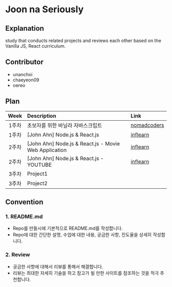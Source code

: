 # Joon na Seriously
## Explanation
study that conducts related projects and reviews each other based on the Vanilla JS, React curriculum.

## Contributor
- unanchoi
- chaeyeon09
- oereo


## Plan
|Week|Description|Link|
|:---:|:--------------------------|:---|
|1주차|초보자를 위한 바닐라 자바스크립트|[nomadcoders](https://www.youtube.com/watch?v=FP9QEHzqwRM&list=PLm_ohmpwdqdZavpybKWCcWsUaaTCgv3gN)|
|1주차|[John Ahn] Node.js & React.js|[inflearn](https://www.inflearn.com/course/%EB%94%B0%EB%9D%BC%ED%95%98%EB%A9%B0-%EB%B0%B0%EC%9A%B0%EB%8A%94-%EB%85%B8%EB%93%9C-%EB%A6%AC%EC%95%A1%ED%8A%B8-%EA%B8%B0%EB%B3%B8/dashboard)|
|2주차|[John Ahn] Node.js & React.js - Movie Web Application |[inflearn](https://www.inflearn.com/course/%EB%94%B0%EB%9D%BC%ED%95%98%EB%A9%B0-%EB%B0%B0%EC%9A%B0%EB%8A%94-%EB%85%B8%EB%93%9C-%EB%A6%AC%EC%95%A1%ED%8A%B8-%EA%B8%B0%EB%B3%B8/dashboard)|
|2주차|[John Ahn] Node.js & React.js - YOUTUBE |[inflearn](https://www.inflearn.com/course/%EB%94%B0%EB%9D%BC%ED%95%98%EB%A9%B0-%EB%B0%B0%EC%9A%B0%EB%8A%94-%EB%85%B8%EB%93%9C-%EB%A6%AC%EC%95%A1%ED%8A%B8-%EA%B8%B0%EB%B3%B8/dashboard)|
|3주차|Project1||
|3주차|Project2||

## Convention
### 1. README.md
- Repo를 만들시에 기본적으로 README.md를 작성합니다.
- Repo에 대한 간단한 설명, 수업에 대한 내용, 궁금한 사항, 진도율을  상세히 작성합니다.

### 2. Review
- 궁금한 사항에 대해서 리뷰를 통해서 해결합니다.
- 리뷰는 최대한 자세히 기술을 하고 참고가 될 만한 사이트를 참조하는 것을 적극 추천합니다. 
